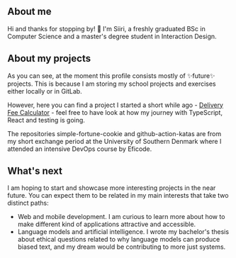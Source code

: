 ## About me
Hi and thanks for stopping by! 👋 I'm Siiri, a freshly graduated BSc in Computer Science and a master's degree student in Interaction Design.

## About my projects
As you can see, at the moment this profile consists mostly of ✨future✨ projects. This is because I am storing my school projects and exercises either locally or in GitLab.

However, here you can find a project I started a short while ago - [Delivery Fee Calculator](https://github.com/siirikapyaho/delivery-fee-calculator) - feel free to have look at how my journey with TypeScript, React and testing is going.

The repositories simple-fortune-cookie and github-action-katas are from my short exchange period at the University of Southern Denmark where I attended an intensive DevOps course by Eficode.

## What's next
I am hoping to start and showcase more interesting projects in the near future. You can expect them to be related in my main interests that take two distinct paths:
- Web and mobile development. I am curious to learn more about how to make different kind of applications attractive and accessible.
- Language models and artificial intelligence. I wrote my bachelor's thesis about ethical questions related to why language models can produce biased text, and my dream would be contributing to more just systems.

